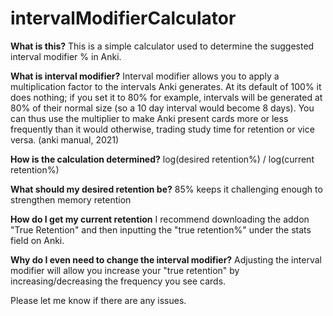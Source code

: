 # intervalModifierCalculator

<b>What is this?</b>
This is a simple calculator used to determine the suggested interval modifier % in Anki. 

<b>What is interval modifier?</b>
Interval modifier allows you to apply a multiplication factor to the intervals Anki generates. At its default of 100% it does nothing; if you set it to 80% for example, intervals will be generated at 80% of their normal size (so a 10 day interval would become 8 days). You can thus use the multiplier to make Anki present cards more or less frequently than it would otherwise, trading study time for retention or vice versa. (anki manual, 2021)

<b>How is the calculation determined?</b>
log(desired retention%) / log(current retention%)

<b>What should my desired retention be?</b>
85% keeps it challenging enough to strengthen memory retention

<b>How do I get my current retention</b>
I recommend downloading the addon "True Retention" and then inputting the "true retention%" under the stats field on Anki.

<b>Why do I even need to change the interval modifier?</b>
Adjusting the interval modifier will allow you increase your "true retention" by increasing/decreasing the frequency you see cards.

Please let me know if there are any issues.
